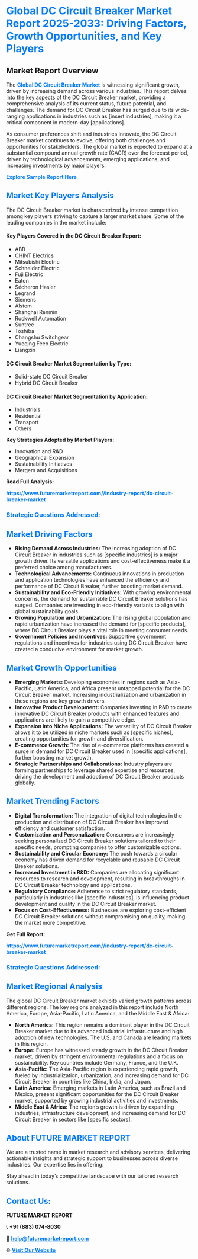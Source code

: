 <h1 style="color: #007BFF;">Global DC Circuit Breaker Market Report 2025-2033: Driving Factors, Growth Opportunities, and Key Players</h1>

<section id="overview">
<h2>Market Report Overview</h2>
<p>The <a href="https://www.futuremarketreport.com//industry-report/dc-circuit-breaker-market" style="color: #007BFF; text-decoration: none;"><strong>Global DC Circuit Breaker Market</strong></a> is witnessing significant growth, driven by increasing demand across various industries. This report delves into the key aspects of the DC Circuit Breaker market, providing a comprehensive analysis of its current status, future potential, and challenges. The demand for DC Circuit Breaker has surged due to its wide-ranging applications in industries such as [insert industries], making it a critical component in modern-day [applications].</p>
<p>As consumer preferences shift and industries innovate, the DC Circuit Breaker market continues to evolve, offering both challenges and opportunities for stakeholders. The global market is expected to expand at a substantial compound annual growth rate (CAGR) over the forecast period, driven by technological advancements, emerging applications, and increasing investments by major players.</p>
</section>

<section id="overview">
<p><a href="https://www.futuremarketreport.com//request-sample/reportId=81218" style="color: #007BFF; text-decoration: none;"><strong>Explore Sample Report Here</strong></a></p>
</section>

<section id="key-players">
<h2 style="color: #007BFF;">Market Key Players Analysis</h2>
<p>The DC Circuit Breaker market is characterized by intense competition among key players striving to capture a larger market share. Some of the leading companies in the market include:</p>
<h4>Key Players Covered in the DC Circuit Breaker Report:</h4>
<ul><li>ABB</li><li>CHINT Electrics</li><li>Mitsubishi Electric</li><li>Schneider Electric</li><li>Fuji Electric</li><li>Eaton</li><li>Sécheron Hasler</li><li>Legrand</li><li>Siemens</li><li>Alstom</li><li>Shanghai Renmin</li><li>Rockwell Automation</li><li>Suntree</li><li>Toshiba</li><li>Changshu Switchgear</li><li>Yueqing Feeo Electric</li><li>Liangxin</li></ul>
<h4>DC Circuit Breaker Market Segmentation by Type:</h4>
<ul><li>Solid-state DC Circuit Breaker</li><li>Hybrid DC Circuit Breaker</li></ul>

<h4>DC Circuit Breaker Market Segmentation by Application:</h4>
<ul><li>Industrials</li><li>Residential</li><li>Transport</li><li>Others</li></ul>
<p><strong>Key Strategies Adopted by Market Players:</strong></p>
<ul>
<li>Innovation and R&D</li>
<li>Geographical Expansion</li>
<li>Sustainability Initiatives</li>
<li>Mergers and Acquisitions</li>
</ul>
</section>

<section>
<p><strong>Read Full Analysis: </strong></p><a href="https://www.futuremarketreport.com//industry-report/dc-circuit-breaker-market" style="color: #007BFF; text-decoration: none;"><strong>https://www.futuremarketreport.com//industry-report/dc-circuit-breaker-market</strong></a>
<h3 style="color: #007BFF;">Strategic Questions Addressed:</h3>
</section>

<section id="driving-factors">
<h2 style="color: #007BFF;">Market Driving Factors</h2>
<ul>
<li><strong>Rising Demand Across Industries:</strong> The increasing adoption of DC Circuit Breaker in industries such as [specific industries] is a major growth driver. Its versatile applications and cost-effectiveness make it a preferred choice among manufacturers.</li>
<li><strong>Technological Advancements:</strong> Continuous innovations in production and application technologies have enhanced the efficiency and performance of DC Circuit Breaker, further boosting market demand.</li>
<li><strong>Sustainability and Eco-Friendly Initiatives:</strong> With growing environmental concerns, the demand for sustainable DC Circuit Breaker solutions has surged. Companies are investing in eco-friendly variants to align with global sustainability goals.</li>
<li><strong>Growing Population and Urbanization:</strong> The rising global population and rapid urbanization have increased the demand for [specific products], where DC Circuit Breaker plays a vital role in meeting consumer needs.</li>
<li><strong>Government Policies and Incentives:</strong> Supportive government regulations and incentives for industries using DC Circuit Breaker have created a conducive environment for market growth.</li>
</ul>
</section>

<section id="growth-opportunities">
<h2 style="color: #007BFF;">Market Growth Opportunities</h2>
<ul>
<li><strong>Emerging Markets:</strong> Developing economies in regions such as Asia-Pacific, Latin America, and Africa present untapped potential for the DC Circuit Breaker market. Increasing industrialization and urbanization in these regions are key growth drivers.</li>
<li><strong>Innovative Product Development:</strong> Companies investing in R&D to create innovative DC Circuit Breaker products with enhanced features and applications are likely to gain a competitive edge.</li>
<li><strong>Expansion into Niche Applications:</strong> The versatility of DC Circuit Breaker allows it to be utilized in niche markets such as [specific niches], creating opportunities for growth and diversification.</li>
<li><strong>E-commerce Growth:</strong> The rise of e-commerce platforms has created a surge in demand for DC Circuit Breaker used in [specific applications], further boosting market growth.</li>
<li><strong>Strategic Partnerships and Collaborations:</strong> Industry players are forming partnerships to leverage shared expertise and resources, driving the development and adoption of DC Circuit Breaker products globally.</li>
</ul>
</section>

<section id="trending-factors">
<h2 style="color: #007BFF;">Market Trending Factors</h2>
<ul>
<li><strong>Digital Transformation:</strong> The integration of digital technologies in the production and distribution of DC Circuit Breaker has improved efficiency and customer satisfaction.</li>
<li><strong>Customization and Personalization:</strong> Consumers are increasingly seeking personalized DC Circuit Breaker solutions tailored to their specific needs, prompting companies to offer customizable options.</li>
<li><strong>Sustainability and Circular Economy:</strong> The push towards a circular economy has driven demand for recyclable and reusable DC Circuit Breaker solutions.</li>
<li><strong>Increased Investment in R&D:</strong> Companies are allocating significant resources to research and development, resulting in breakthroughs in DC Circuit Breaker technology and applications.</li>
<li><strong>Regulatory Compliance:</strong> Adherence to strict regulatory standards, particularly in industries like [specific industries], is influencing product development and quality in the DC Circuit Breaker market.</li>
<li><strong>Focus on Cost-Effectiveness:</strong> Businesses are exploring cost-efficient DC Circuit Breaker solutions without compromising on quality, making the market more competitive.</li>
</ul>
</section>

<section>
<p><strong>Get Full Report: </strong></p><a href="https://www.futuremarketreport.com//industry-report/dc-circuit-breaker-market" style="color: #007BFF; text-decoration: none;"><strong>https://www.futuremarketreport.com//industry-report/dc-circuit-breaker-market</strong></a>
<h3 style="color: #007BFF;">Strategic Questions Addressed:</h3>
</section>


<section id="regional-analysis">
<h2 style="color: #007BFF;">Market Regional Analysis</h2>
<p>The global DC Circuit Breaker market exhibits varied growth patterns across different regions. The key regions analyzed in this report include North America, Europe, Asia-Pacific, Latin America, and the Middle East & Africa:</p>
<ul>
<li><strong>North America:</strong> This region remains a dominant player in the DC Circuit Breaker market due to its advanced industrial infrastructure and high adoption of new technologies. The U.S. and Canada are leading markets in this region.</li>
<li><strong>Europe:</strong> Europe has witnessed steady growth in the DC Circuit Breaker market, driven by stringent environmental regulations and a focus on sustainability. Key countries include Germany, France, and the U.K.</li>
<li><strong>Asia-Pacific:</strong> The Asia-Pacific region is experiencing rapid growth, fueled by industrialization, urbanization, and increasing demand for DC Circuit Breaker in countries like China, India, and Japan.</li>
<li><strong>Latin America:</strong> Emerging markets in Latin America, such as Brazil and Mexico, present significant opportunities for the DC Circuit Breaker market, supported by growing industrial activities and investments.</li>
<li><strong>Middle East & Africa:</strong> The region’s growth is driven by expanding industries, infrastructure development, and increasing demand for DC Circuit Breaker in sectors like [specific sectors].</li>
</ul>
</section>

<footer>
<h2 style="color: #007BFF;">About FUTURE MARKET REPORT</h2>
<p>We are a trusted name in market research and advisory services, delivering actionable insights and strategic support to businesses across diverse industries. Our expertise lies in offering:</p>

<p>Stay ahead in today’s competitive landscape with our tailored research solutions.</p>

<h2 style="color: #007BFF;">Contact Us:</h2>
<p><strong>FUTURE MARKET REPORT</strong></p>
<p>📞 <strong>+91 (883) 074-8030</strong></p>
<p>📧 <strong><a href="mailto:help@futuremarketreport.com" style="color: #007BFF;">help@futuremarketreport.com</a></strong></p>
<p>🌐 <strong><a href="https://www.futuremarketreport.com/" style="color: #007BFF;">Visit Our Website</a></strong></p>
</footer>